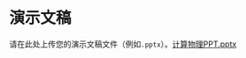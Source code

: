 # 演示文稿

请在此处上传您的演示文稿文件（例如`.pptx`）。[计算物理PPT.pptx](https://github.com/user-attachments/files/20865008/PPT.pptx)
